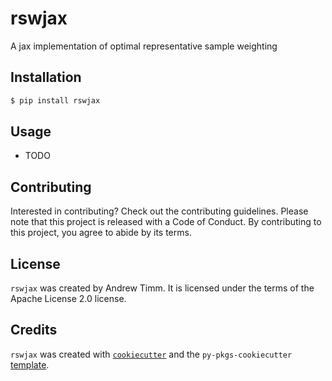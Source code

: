 # rswjax

A jax implementation of optimal representative sample weighting

## Installation

```bash
$ pip install rswjax
```

## Usage

- TODO

## Contributing

Interested in contributing? Check out the contributing guidelines. Please note that this project is released with a Code of Conduct. By contributing to this project, you agree to abide by its terms.

## License

`rswjax` was created by Andrew Timm. It is licensed under the terms of the Apache License 2.0 license.

## Credits

`rswjax` was created with [`cookiecutter`](https://cookiecutter.readthedocs.io/en/latest/) and the `py-pkgs-cookiecutter` [template](https://github.com/py-pkgs/py-pkgs-cookiecutter).
